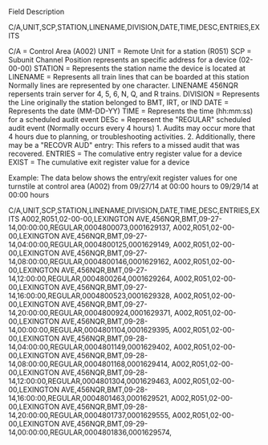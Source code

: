 Field Description

C/A,UNIT,SCP,STATION,LINENAME,DIVISION,DATE,TIME,DESC,ENTRIES,EXITS

C/A = Control Area (A002) UNIT = Remote Unit for a station (R051) SCP = Subunit Channel Position represents an specific address for a device (02-00-00) STATION = Represents the station name the device is located at LINENAME = Represents all train lines that can be boarded at this station Normally lines are represented by one character. LINENAME 456NQR repersents train server for 4, 5, 6, N, Q, and R trains. DIVISION = Represents the Line originally the station belonged to BMT, IRT, or IND
DATE = Represents the date (MM-DD-YY) TIME = Represents the time (hh:mm:ss) for a scheduled audit event DESc = Represent the "REGULAR" scheduled audit event (Normally occurs every 4 hours) 1. Audits may occur more that 4 hours due to planning, or troubleshooting activities. 2. Additionally, there may be a "RECOVR AUD" entry: This refers to a missed audit that was recovered. ENTRIES = The comulative entry register value for a device EXIST = The cumulative exit register value for a device

Example: The data below shows the entry/exit register values for one turnstile at control area (A002) from 09/27/14 at 00:00 hours to 09/29/14 at 00:00 hours

C/A,UNIT,SCP,STATION,LINENAME,DIVISION,DATE,TIME,DESC,ENTRIES,EXITS A002,R051,02-00-00,LEXINGTON AVE,456NQR,BMT,09-27-14,00:00:00,REGULAR,0004800073,0001629137, A002,R051,02-00-00,LEXINGTON AVE,456NQR,BMT,09-27-14,04:00:00,REGULAR,0004800125,0001629149, A002,R051,02-00-00,LEXINGTON AVE,456NQR,BMT,09-27-14,08:00:00,REGULAR,0004800146,0001629162, A002,R051,02-00-00,LEXINGTON AVE,456NQR,BMT,09-27-14,12:00:00,REGULAR,0004800264,0001629264, A002,R051,02-00-00,LEXINGTON AVE,456NQR,BMT,09-27-14,16:00:00,REGULAR,0004800523,0001629328, A002,R051,02-00-00,LEXINGTON AVE,456NQR,BMT,09-27-14,20:00:00,REGULAR,0004800924,0001629371, A002,R051,02-00-00,LEXINGTON AVE,456NQR,BMT,09-28-14,00:00:00,REGULAR,0004801104,0001629395, A002,R051,02-00-00,LEXINGTON AVE,456NQR,BMT,09-28-14,04:00:00,REGULAR,0004801149,0001629402, A002,R051,02-00-00,LEXINGTON AVE,456NQR,BMT,09-28-14,08:00:00,REGULAR,0004801168,0001629414, A002,R051,02-00-00,LEXINGTON AVE,456NQR,BMT,09-28-14,12:00:00,REGULAR,0004801304,0001629463, A002,R051,02-00-00,LEXINGTON AVE,456NQR,BMT,09-28-14,16:00:00,REGULAR,0004801463,0001629521, A002,R051,02-00-00,LEXINGTON AVE,456NQR,BMT,09-28-14,20:00:00,REGULAR,0004801737,0001629555, A002,R051,02-00-00,LEXINGTON AVE,456NQR,BMT,09-29-14,00:00:00,REGULAR,0004801836,0001629574,
